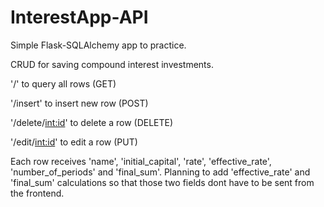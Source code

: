 # InterestApp-API
Simple Flask-SQLAlchemy app to practice.

CRUD for saving compound interest investments.

'/' to query all rows (GET)

'/insert' to insert new row (POST)

'/delete/<int:id>' to delete a row (DELETE)

'/edit/<int:id>' to edit a row (PUT)

Each row receives 'name', 'initial_capital', 'rate', 'effective_rate', 'number_of_periods' and 'final_sum'. Planning to add 'effective_rate' and 'final_sum' calculations so
that those two fields dont have to be sent from the frontend.

